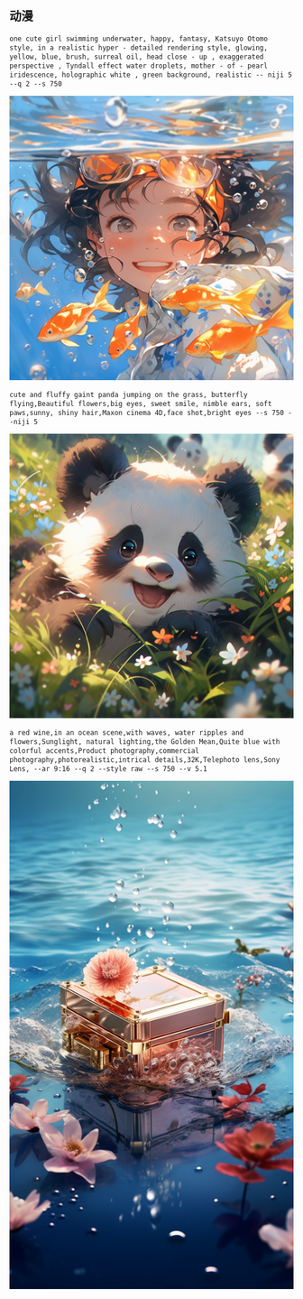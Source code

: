 ## 动漫

```
one cute girl swimming underwater, happy, fantasy, Katsuyo Otomo style, in a realistic hyper - detailed rendering style, glowing, yellow, blue, brush, surreal oil, head close - up , exaggerated perspective , Tyndall effect water droplets, mother - of - pearl iridescence, holographic white , green background, realistic -- niji 5 --q 2 --s 750
```

<img src='./images/one_cute_girl_swimming_underwater_happy_fantasy_Katsuyo_Otom_35c20c04-f991-4d7a-9866-0cef4a91f608.png'>

```
cute and fluffy gaint panda jumping on the grass, butterfly flying,Beautiful flowers,big eyes, sweet smile, nimble ears, soft paws,sunny, shiny hair,Maxon cinema 4D,face shot,bright eyes --s 750 --niji 5
```

<img src='./images//cute_and_fluffy_gaint_panda_jumping_on_the_grass_butterfly_f_719a4c71-0c1d-4182-9a35-de0410587e2f.png'>

```
a red wine,in an ocean scene,with waves, water ripples and flowers,Sunglight, natural lighting,the Golden Mean,Quite blue with colorful accents,Product photography,commercial photography,photorealistic,intrical details,32K,Telephoto lens,Sony Lens, --ar 9:16 --q 2 --style raw --s 750 --v 5.1
```

<img src='./images//A_box_of_makeup_powderMidjourney_Bot___0827_A_lipstick__99cf305f-7af7-426a-8b35-ea099f017e78.png'>
